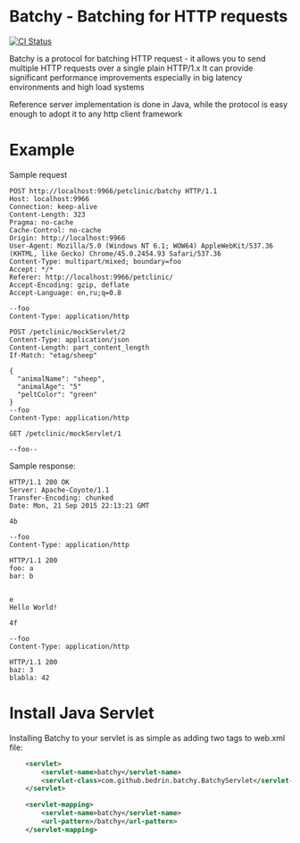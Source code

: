 # Batchy - Batching for HTTP requests

[![CI Status](https://travis-ci.org/bedrin/batchy.svg?branch=master)](https://travis-ci.org/bedrin/batchy)

Batchy is a protocol for batching HTTP request - it allows you to send multiple HTTP requests over a single plain HTTP/1.x
It can provide significant performance improvements especially in big latency environments and high load systems

Reference server implementation is done in Java, while the protocol is easy enough to adopt it to any http client framework

# Example 

Sample request
```
POST http://localhost:9966/petclinic/batchy HTTP/1.1
Host: localhost:9966
Connection: keep-alive
Content-Length: 323
Pragma: no-cache
Cache-Control: no-cache
Origin: http://localhost:9966
User-Agent: Mozilla/5.0 (Windows NT 6.1; WOW64) AppleWebKit/537.36 (KHTML, like Gecko) Chrome/45.0.2454.93 Safari/537.36
Content-Type: multipart/mixed; boundary=foo
Accept: */*
Referer: http://localhost:9966/petclinic/
Accept-Encoding: gzip, deflate
Accept-Language: en,ru;q=0.8

--foo
Content-Type: application/http

POST /petclinic/mockServlet/2
Content-Type: application/json
Content-Length: part_content_length
If-Match: "etag/sheep"

{
  "animalName": "sheep",
  "animalAge": "5"
  "peltColor": "green"
}
--foo
Content-Type: application/http

GET /petclinic/mockServlet/1

--foo--
```

Sample response:
```
HTTP/1.1 200 OK
Server: Apache-Coyote/1.1
Transfer-Encoding: chunked
Date: Mon, 21 Sep 2015 22:13:21 GMT

4b

--foo
Content-Type: application/http

HTTP/1.1 200
foo: a
bar: b


e
Hello World!

4f

--foo
Content-Type: application/http

HTTP/1.1 200
baz: 3
blabla: 42
```

# Install Java Servlet

Installing Batchy to your servlet is as simple as adding two tags to web.xml file:

```xml
    <servlet>
        <servlet-name>batchy</servlet-name>
        <servlet-class>com.github.bedrin.batchy.BatchyServlet</servlet-class>
    </servlet>

    <servlet-mapping>
        <servlet-name>batchy</servlet-name>
        <url-pattern>/batchy</url-pattern>
    </servlet-mapping>
```
